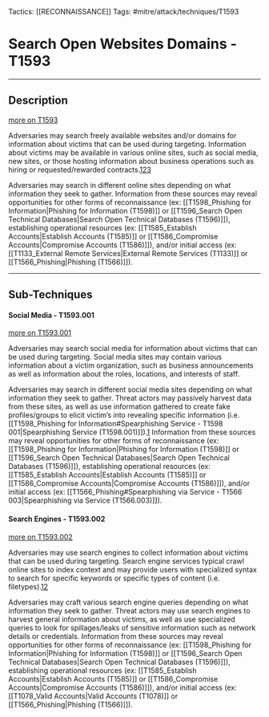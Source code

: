 Tactics: [[RECONNAISSANCE]]
Tags: #mitre/attack/techniques/T1593 

# Search Open Websites Domains - T1593
---
## Description
[more on T1593](https://attack.mitre.org/techniques/T1593)

Adversaries may search freely available websites and/or domains for information about victims that can be used during targeting. Information about victims may be available in various online sites, such as social media, new sites, or those hosting information about business operations such as hiring or requested/rewarded contracts.[1](https://cyware.com/news/how-hackers-exploit-social-media-to-break-into-your-company-88e8da8e)[2](https://securitytrails.com/blog/google-hacking-techniques)[3](https://www.exploit-db.com/google-hacking-database)

Adversaries may search in different online sites depending on what information they seek to gather. Information from these sources may reveal opportunities for other forms of reconnaissance (ex: [[T1598_Phishing for Information|Phishing for Information (T1598)]] or [[T1596_Search Open Technical Databases|Search Open Technical Databases (T1596)]]), establishing operational resources (ex: [[T1585_Establish Accounts|Establish Accounts (T1585)]] or [[T1586_Compromise Accounts|Compromise Accounts (T1586)]]), and/or initial access (ex: [[T1133_External Remote Services|External Remote Services (T1133)]] or [[T1566_Phishing|Phishing (T1566)]]).

---
## Sub-Techniques

#### Social Media - T1593.001
[more on T1593.001](https://attack.mitre.org/techniques/T1593/001)

Adversaries may search social media for information about victims that can be used during targeting. Social media sites may contain various information about a victim organization, such as business announcements as well as information about the roles, locations, and interests of staff.

Adversaries may search in different social media sites depending on what information they seek to gather. Threat actors may passively harvest data from these sites, as well as use information gathered to create fake profiles/groups to elicit victim’s into revealing specific information (i.e. [[T1598_Phishing for Information#Spearphishing Service - T1598 001|Spearphishing Service (T1598.001)]]).[1](https://cyware.com/news/how-hackers-exploit-social-media-to-break-into-your-company-88e8da8e) Information from these sources may reveal opportunities for other forms of reconnaissance (ex: [[T1598_Phishing for Information|Phishing for Information (T1598)]] or [[T1596_Search Open Technical Databases|Search Open Technical Databases (T1596)]]), establishing operational resources (ex: [[T1585_Establish Accounts|Establish Accounts (T1585)]] or [[T1586_Compromise Accounts|Compromise Accounts (T1586)]]), and/or initial access (ex: [[T1566_Phishing#Spearphishing via Service - T1566 003|Spearphishing via Service (T1566.003)]]).

#### Search Engines - T1593.002
[more on T1593.002](https://attack.mitre.org/techniques/T1593/002)

Adversaries may use search engines to collect information about victims that can be used during targeting. Search engine services typical crawl online sites to index context and may provide users with specialized syntax to search for specific keywords or specific types of content (i.e. filetypes).[1](https://securitytrails.com/blog/google-hacking-techniques)[2](https://www.exploit-db.com/google-hacking-database)

Adversaries may craft various search engine queries depending on what information they seek to gather. Threat actors may use search engines to harvest general information about victims, as well as use specialized queries to look for spillages/leaks of sensitive information such as network details or credentials. Information from these sources may reveal opportunities for other forms of reconnaissance (ex: [[T1598_Phishing for Information|Phishing for Information (T1598)]] or [[T1596_Search Open Technical Databases|Search Open Technical Databases (T1596)]]), establishing operational resources (ex: [[T1585_Establish Accounts|Establish Accounts (T1585)]] or [[T1586_Compromise Accounts|Compromise Accounts (T1586)]]), and/or initial access (ex: [[T1078_Valid Accounts|Valid Accounts (T1078)]] or [[T1566_Phishing|Phishing (T1566)]]).

